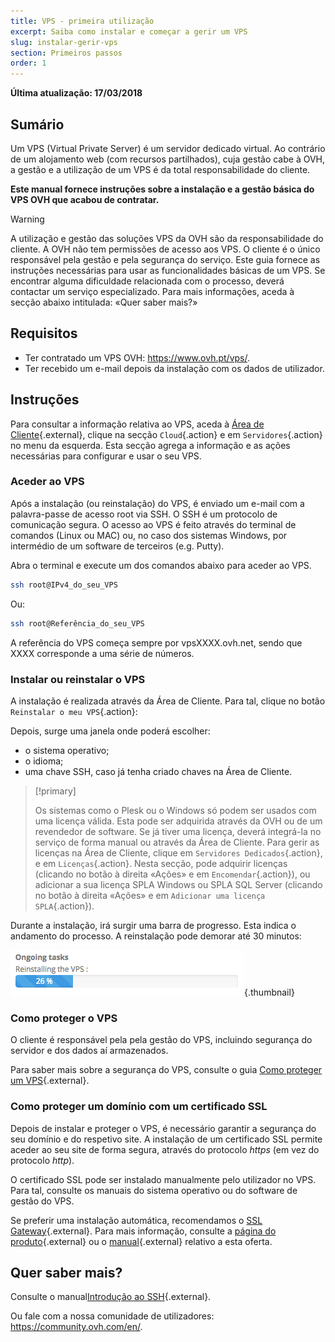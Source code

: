 ```yaml
---
title: VPS - primeira utilização
excerpt: Saiba como instalar e começar a gerir um VPS 
slug: instalar-gerir-vps
section: Primeiros passos
order: 1
---
```


**Última atualização: 17/03/2018**
 
## Sumário

Um VPS (Virtual Private Server) é um servidor dedicado virtual. Ao contrário de um alojamento web (com recursos partilhados), cuja gestão cabe à OVH, a gestão e a utilização de um VPS é da total responsabilidade do cliente.

**Este manual fornece instruções sobre a instalação e a gestão básica do VPS OVH que acabou de contratar.**


> [!warning]
>
> A utilização e gestão das soluções VPS da OVH são da responsabilidade do cliente. A OVH não tem permissões de acesso aos VPS. O cliente é o único responsável pela gestão e pela segurança do serviço. Este guia fornece as instruções necessárias para usar as funcionalidades básicas de um VPS. Se encontrar alguma dificuldade relacionada com o processo, deverá contactar um serviço especializado. Para mais informações, aceda à secção abaixo intitulada: «Quer saber mais?»
> 


## Requisitos

- Ter contratado um VPS OVH: <https://www.ovh.pt/vps/>.
- Ter recebido um e-mail depois da instalação com os dados de utilizador.


## Instruções

Para consultar a informação relativa ao VPS, aceda à [Área de Cliente](https://www.ovh.com/auth/?action=gotomanager){.external}, clique na secção `Cloud`{.action} e em `Servidores`{.action} no menu da esquerda. Esta secção agrega a informação e as ações necessárias para configurar e usar o seu VPS.

### Aceder ao VPS

Após a instalação (ou reinstalação) do VPS, é enviado um e-mail com a palavra-passe de acesso root via SSH. O SSH é um protocolo de comunicação segura. O acesso ao VPS é feito através do terminal de comandos (Linux ou MAC) ou, no caso dos sistemas Windows, por intermédio de um software de terceiros (e.g. Putty).

Abra o terminal e execute um dos comandos abaixo para aceder ao VPS.

```sh
ssh root@IPv4_do_seu_VPS
```

Ou:

```sh
ssh root@Referência_do_seu_VPS
```

A referência do VPS começa sempre por vpsXXXX.ovh.net, sendo que XXXX corresponde a uma série de números.


### Instalar ou reinstalar o VPS

A instalação é realizada através da Área de Cliente. Para tal, clique no botão `Reinstalar o meu VPS`{.action}:

Depois, surge uma janela onde poderá escolher:

- o sistema operativo;
- o idioma;
- uma chave SSH, caso já tenha criado chaves na Área de Cliente.

> [!primary]
>
> Os sistemas como o Plesk ou o Windows só podem ser usados com uma licença válida. Esta pode ser adquirida através da OVH ou de um revendedor de software. Se já tiver uma licença, deverá integrá-la no serviço de forma manual ou através da Área de Cliente. Para gerir as licenças na Área de Cliente, clique em `Servidores Dedicados`{.action}, e em `Licenças`{.action}.
Nesta secção, pode adquirir licenças (clicando no botão à direita «Ações» e em `Encomendar`{.action}), ou adicionar a sua licença SPLA Windows ou SPLA SQL Server (clicando no botão à direita «Ações» e em `Adicionar uma licença SPLA`{.action}).
> 

Durante a instalação, irá surgir uma barra de progresso. Esta indica o andamento do processo. A reinstalação pode demorar até 30 minutos:

![Progresso da reinstalação](images/reinstall_task.png){.thumbnail}


### Como proteger o VPS

O cliente é responsável pela pela gestão do VPS, incluindo segurança do servidor e dos dados aí armazenados. 

Para saber mais sobre a segurança do VPS, consulte o guia [Como proteger um VPS](https://docs.ovh.com/pt/vps/como-proteger-vps/){.external}.


### Como proteger um domínio com um certificado SSL

Depois de instalar e proteger o VPS, é necessário garantir a segurança do seu domínio e do respetivo site. A instalação de um certificado SSL permite aceder ao seu site de forma segura, através do protocolo *https* (em vez do protocolo *http*).

O certificado SSL pode ser instalado manualmente pelo utilizador no VPS. Para tal, consulte os manuais do sistema operativo ou do software de gestão do VPS.

Se preferir uma instalação automática, recomendamos o [SSL Gateway](https://www.ovh.pt/ssl-gateway/){.external}. Para mais informação, consulte a [página do produto](https://www.ovh.pt/ssl-gateway/){.external} ou o [manual](https://docs.ovh.com/pt/ssl-gateway/){.external} relativo a esta oferta.


## Quer saber mais?

Consulte o manual[Introdução ao SSH](https://docs.ovh.com/pt/dedicated/ssh-introducao/){.external}.

Ou fale com a nossa comunidade de utilizadores: <https://community.ovh.com/en/>.